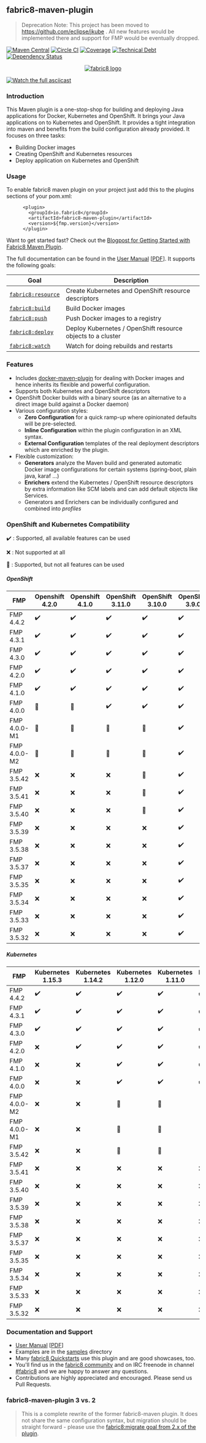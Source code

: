## fabric8-maven-plugin

> Deprecation Note: This project has been moved to https://github.com/eclipse/jkube . All new features would be implemented there and support for FMP would be eventually dropped.

[![Maven Central](https://maven-badges.herokuapp.com/maven-central/io.fabric8/fabric8-maven-plugin/badge.svg?style=flat)](https://maven-badges.herokuapp.com/maven-central/io.fabric8/fabric8-maven-plugin/)
[![Circle CI](https://circleci.com/gh/fabric8io/fabric8-maven-plugin/tree/master.svg?style=shield)](https://circleci.com/gh/fabric8io/fabric8-maven-plugin/tree/master)
[![Coverage](https://sonarcloud.io/api/project_badges/measure?project=io.fabric8%3Afabric8-maven-plugin-build&metric=coverage)](https://sonarcloud.io/dashboard?id=io.fabric8%3Afabric8-maven-plugin-build)
[![Technical Debt](https://sonarcloud.io/api/project_badges/measure?project=io.fabric8%3Afabric8-maven-plugin-build&metric=sqale_index)](https://sonarcloud.io/dashboard?id=io.fabric8%3Afabric8-maven-plugin-build)
[![Dependency Status](https://dependencyci.com/github/fabric8io/fabric8-maven-plugin/badge)](https://dependencyci.com/github/fabric8io/fabric8-maven-plugin)

<p align="center">
  <a href="http://fabric8.io/">
  	<img src="https://github.com/fabric8io/fabric8/blob/048693944325e1a609599fceeadfe987e9cc53f8/docs/images/cover/cover_small.png" alt="fabric8 logo"/>
  </a>
</p>

[![Watch the full asciicast](doc/sample-demo.gif)](https://asciinema.org/a/211595)

### Introduction
This Maven plugin is a one-stop-shop for building and deploying Java applications for Docker, Kubernetes and OpenShift. It brings your Java applications on to Kubernetes and OpenShift. It provides a tight integration into maven and benefits from the build configuration already provided. It focuses on three tasks:
+ Building Docker images
+ Creating OpenShift and Kubernetes resources
+ Deploy application on Kubernetes and OpenShift

### Usage
To enable fabric8 maven plugin on your project just add this to the plugins sections of your pom.xml:

```
      <plugin>
        <groupId>io.fabric8</groupId>
        <artifactId>fabric8-maven-plugin</artifactId>
        <version>${fmp.version}</version>
      </plugin>
```

Want to get started fast? Check out the [Blogpost for Getting Started with Fabric8 Maven Plugin](https://medium.com/@rohaan/using-fabric8-maven-plugin-to-handle-your-kubernetes-openshift-operations-b40f6d3ae63f).

The full documentation can be found in the [User Manual](http://maven.fabric8.io) [[PDF](https://fabric8io.github.io/fabric8-maven-plugin/fabric8-maven-plugin.pdf)]. It supports the following goals:

| Goal                                          | Description                           |
| --------------------------------------------- | ------------------------------------- |
| [`fabric8:resource`](https://fabric8io.github.io/fabric8-maven-plugin/#fabric8:resource) | Create Kubernetes and OpenShift resource descriptors |
| [`fabric8:build`](https://fabric8io.github.io/fabric8-maven-plugin/#fabric8:build) | Build Docker images |
| [`fabric8:push`](https://fabric8io.github.io/fabric8-maven-plugin/#fabric8:push) | Push Docker images to a registry  |
| [`fabric8:deploy`](https://fabric8io.github.io/fabric8-maven-plugin/#fabric8:deploy) | Deploy Kubernetes / OpenShift resource objects to a cluster  |
| [`fabric8:watch`](https://fabric8io.github.io/fabric8-maven-plugin/#fabric8:watch) | Watch for doing rebuilds and restarts |

### Features

* Includes [docker-maven-plugin](https://github.com/fabric8io/docker-maven-plugin) for dealing with Docker images and hence inherits its flexible and powerful configuration.
* Supports both Kubernetes and OpenShift descriptors
* OpenShift Docker builds with a binary source (as an alternative to a direct image build against a Docker daemon)
* Various configuration styles:
  * **Zero Configuration** for a quick ramp-up where opinionated defaults will be pre-selected.
  * **Inline Configuration** within the plugin configuration in an XML syntax.
  * **External Configuration** templates of the real deployment descriptors which are enriched by the plugin.
* Flexible customization:
  * **Generators** analyze the Maven build and generated automatic Docker image configurations for certain systems (spring-boot, plain java, karaf ...)
  * **Enrichers** extend the Kubernetes / OpenShift resource descriptors by extra information like SCM labels and can add default objects like Services.
  * Generators and Enrichers can be individually configured and combined into *profiles*

### OpenShift and Kubernetes Compatibility

:heavy_check_mark: : Supported, all available features can be used

:x: : Not supported at all

:large_blue_circle: : Supported, but not all features can be used

##### OpenShift

| FMP          | Openshift 4.2.0     | Openshift 4.1.0     | OpenShift 3.11.0    | OpenShift 3.10.0    | OpenShift 3.9.0    | OpenShift 3.7.0    | OpenShift 3.6.0    |
|--------------|---------------------|---------------------|---------------------|---------------------|--------------------|--------------------|--------------------|
| FMP 4.4.2    | :heavy_check_mark:  | :heavy_check_mark:  | :heavy_check_mark:  | :heavy_check_mark:  | :heavy_check_mark: | :heavy_check_mark: | :heavy_check_mark: |
| FMP 4.3.1    | :heavy_check_mark:  | :heavy_check_mark:  | :heavy_check_mark:  | :heavy_check_mark:  | :heavy_check_mark: | :heavy_check_mark: | :heavy_check_mark: |
| FMP 4.3.0    | :heavy_check_mark:  | :heavy_check_mark:  | :heavy_check_mark:  | :heavy_check_mark:  | :heavy_check_mark: | :heavy_check_mark: | :heavy_check_mark: |
| FMP 4.2.0    | :heavy_check_mark:  | :heavy_check_mark:  | :heavy_check_mark:  | :heavy_check_mark:  | :heavy_check_mark: | :heavy_check_mark: | :heavy_check_mark: |
| FMP 4.1.0    | :heavy_check_mark:  | :heavy_check_mark:  | :heavy_check_mark:  | :heavy_check_mark:  | :heavy_check_mark: | :heavy_check_mark: | :heavy_check_mark: |
| FMP 4.0.0    | :large_blue_circle: | :large_blue_circle: | :heavy_check_mark:  | :heavy_check_mark:  | :heavy_check_mark: | :heavy_check_mark: | :heavy_check_mark: |
| FMP 4.0.0-M1 | :large_blue_circle: | :large_blue_circle: | :large_blue_circle: | :large_blue_circle: | :heavy_check_mark: | :heavy_check_mark: | :heavy_check_mark: |
| FMP 4.0.0-M2 | :large_blue_circle: | :large_blue_circle: | :large_blue_circle: | :large_blue_circle: | :heavy_check_mark: | :heavy_check_mark: | :heavy_check_mark: |
| FMP 3.5.42   | :x:                 | :x:                 | :x:                 | :large_blue_circle: | :heavy_check_mark: | :heavy_check_mark: |
| FMP 3.5.41   | :x:                 | :x:                 | :x:                 | :large_blue_circle: | :heavy_check_mark: | :heavy_check_mark: |
| FMP 3.5.40   | :x:                 | :x:                 | :x:                 | :large_blue_circle: | :heavy_check_mark: | :heavy_check_mark: |
| FMP 3.5.39   | :x:                 | :x:                 | :x:                 | :x:                 | :heavy_check_mark: | :heavy_check_mark: |
| FMP 3.5.38   | :x:                 | :x:                 | :x:                 | :x:                 | :heavy_check_mark: | :heavy_check_mark: |
| FMP 3.5.37   | :x:                 | :x:                 | :x:                 | :x:                 | :heavy_check_mark: | :heavy_check_mark: |
| FMP 3.5.35   | :x:                 | :x:                 | :x:                 | :x:                 | :heavy_check_mark: | :heavy_check_mark: |
| FMP 3.5.34   | :x:                 | :x:                 | :x:                 | :x:                 | :heavy_check_mark: | :heavy_check_mark: |
| FMP 3.5.33   | :x:                 | :x:                 | :x:                 | :x:                 | :heavy_check_mark: | :heavy_check_mark: |
| FMP 3.5.32   | :x:                 | :x:                 | :x:                 | :x:                 | :heavy_check_mark: | :heavy_check_mark: |

##### Kubernetes

| FMP          | Kubernetes 1.15.3  | Kubernetes 1.14.2  | Kubernetes 1.12.0   | Kubernetes 1.11.0   | Kubernetes 1.10.0   | Kubernetes 1.9.0    | Kubernetes 1.8.0   | Kubernetes 1.7.0   | Kubernetes 1.6.0   | Kubernetes 1.5.1   | Kubernetes 1.4.0   |
|--------------|--------------------|--------------------|---------------------|---------------------|---------------------|---------------------|--------------------|--------------------|--------------------|--------------------|--------------------|
| FMP 4.4.2    | :heavy_check_mark: | :heavy_check_mark: | :heavy_check_mark:  | :heavy_check_mark:  | :heavy_check_mark:  | :heavy_check_mark:  | :heavy_check_mark: | :heavy_check_mark: | :heavy_check_mark: | :x:                | :x:                |
| FMP 4.3.1    | :heavy_check_mark: | :heavy_check_mark: | :heavy_check_mark:  | :heavy_check_mark:  | :heavy_check_mark:  | :heavy_check_mark:  | :heavy_check_mark: | :heavy_check_mark: | :heavy_check_mark: | :x:                | :x:                |
| FMP 4.3.0    | :heavy_check_mark: | :heavy_check_mark: | :heavy_check_mark:  | :heavy_check_mark:  | :heavy_check_mark:  | :heavy_check_mark:  | :heavy_check_mark: | :heavy_check_mark: | :heavy_check_mark: | :x:                | :x:                |
| FMP 4.2.0    | :x:                | :heavy_check_mark: | :heavy_check_mark:  | :heavy_check_mark:  | :heavy_check_mark:  | :heavy_check_mark:  | :heavy_check_mark: | :heavy_check_mark: | :heavy_check_mark: | :x:                | :x:                |
| FMP 4.1.0    | :x:                | :x:                | :heavy_check_mark:  | :heavy_check_mark:  | :heavy_check_mark:  | :heavy_check_mark:  | :heavy_check_mark: | :heavy_check_mark: | :heavy_check_mark: | :x:                | :x:                |
| FMP 4.0.0    | :x:                | :x:                | :heavy_check_mark:  | :heavy_check_mark:  | :heavy_check_mark:  | :heavy_check_mark:  | :heavy_check_mark: | :heavy_check_mark: | :heavy_check_mark: | :x:                | :x:                |
| FMP 4.0.0-M2 | :x:                | :x:                | :large_blue_circle: | :large_blue_circle: | :large_blue_circle: | :heavy_check_mark:  | :heavy_check_mark: | :heavy_check_mark: | :heavy_check_mark: | :x:                | :x:                |
| FMP 4.0.0-M1 | :x:                | :x:                | :large_blue_circle: | :large_blue_circle: | :large_blue_circle: | :heavy_check_mark:  | :heavy_check_mark: | :heavy_check_mark: | :heavy_check_mark: | :x:                | :x:                |
| FMP 3.5.42   | :x:                | :x:                | :large_blue_circle: | :large_blue_circle: | :large_blue_circle: | :large_blue_circle: | :heavy_check_mark: | :heavy_check_mark: | :heavy_check_mark: | :heavy_check_mark: | :heavy_check_mark: |
| FMP 3.5.41   | :x:                | :x:                | :x:                 | :x:                 | :x:                 | :large_blue_circle: | :heavy_check_mark: | :heavy_check_mark: | :heavy_check_mark: | :heavy_check_mark: | :heavy_check_mark: |
| FMP 3.5.40   | :x:                | :x:                | :x:                 | :x:                 | :x:                 | :large_blue_circle: | :heavy_check_mark: | :heavy_check_mark: | :heavy_check_mark: | :heavy_check_mark: | :heavy_check_mark: |
| FMP 3.5.39   | :x:                | :x:                | :x:                 | :x:                 | :x:                 | :x:                 | :heavy_check_mark: | :heavy_check_mark: | :heavy_check_mark: | :heavy_check_mark: | :heavy_check_mark: |
| FMP 3.5.38   | :x:                | :x:                | :x:                 | :x:                 | :x:                 | :x:                 | :heavy_check_mark: | :heavy_check_mark: | :heavy_check_mark: | :heavy_check_mark: | :heavy_check_mark: |
| FMP 3.5.37   | :x:                | :x:                | :x:                 | :x:                 | :x:                 | :x:                 | :heavy_check_mark: | :heavy_check_mark: | :heavy_check_mark: | :heavy_check_mark: | :heavy_check_mark: |
| FMP 3.5.35   | :x:                | :x:                | :x:                 | :x:                 | :x:                 | :x:                 | :heavy_check_mark: | :heavy_check_mark: | :heavy_check_mark: | :heavy_check_mark: | :heavy_check_mark: |
| FMP 3.5.34   | :x:                | :x:                | :x:                 | :x:                 | :x:                 | :x:                 | :heavy_check_mark: | :heavy_check_mark: | :heavy_check_mark: | :heavy_check_mark: | :heavy_check_mark: |
| FMP 3.5.33   | :x:                | :x:                | :x:                 | :x:                 | :x:                 | :x:                 | :heavy_check_mark: | :heavy_check_mark: | :heavy_check_mark: | :heavy_check_mark: | :heavy_check_mark: |
| FMP 3.5.32   | :x:                | :x:                | :x:                 | :x:                 | :x:                 | :x:                 | :heavy_check_mark: | :heavy_check_mark: | :heavy_check_mark: | :heavy_check_mark: | :heavy_check_mark: |

### Documentation and Support

* [User Manual](http://maven.fabric8.io) [[PDF](https://fabric8io.github.io/fabric8-maven-plugin/fabric8-maven-plugin.pdf)]
* Examples are in the [samples](samples/) directory
* Many [fabric8 Quickstarts](https://github.com/fabric8-quickstarts) use this plugin and are good showcases, too.
* You'll find us in the [fabric8 community](http://fabric8.io/community/) and on IRC freenode in channel [#fabric8](https://webchat.freenode.net/?channels=fabric8) and we are happy to answer any questions.
* Contributions are highly appreciated and encouraged. Please send us Pull Requests.

### fabric8-maven-plugin 3 vs. 2

> This is a complete rewrite of the former fabric8-maven plugin. It does not share the same configuration syntax,
> but migration should be straight forward - please use the [fabric8:migrate goal from 2.x of the plugin](http://fabric8.io/guide/mavenFabric8Migrate.html).

